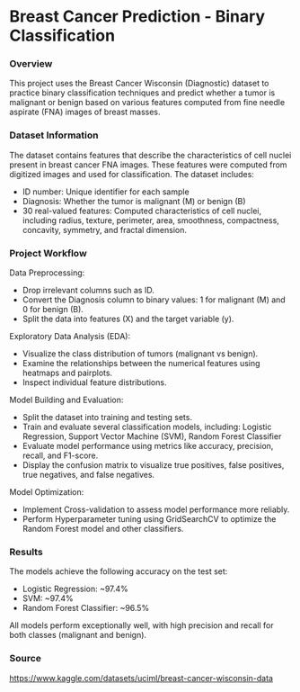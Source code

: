 # Breast Cancer Prediction - Binary Classification

### Overview

This project uses the Breast Cancer Wisconsin (Diagnostic) dataset to practice binary classification techniques and predict whether a tumor is malignant or benign based on various features computed from fine needle aspirate (FNA) images of breast masses.

### Dataset Information

The dataset contains features that describe the characteristics of cell nuclei present in breast cancer FNA images. These features were computed from digitized images and used for classification. The dataset includes:

- ID number: Unique identifier for each sample
- Diagnosis: Whether the tumor is malignant (M) or benign (B)
- 30 real-valued features: Computed characteristics of cell nuclei, including radius, texture, perimeter, area, smoothness, compactness, concavity, symmetry, and fractal dimension.

### Project Workflow

 Data Preprocessing:
 - Drop irrelevant columns such as ID.
 - Convert the Diagnosis column to binary values: 1 for malignant (M) and 0 for benign (B).
 - Split the data into features (X) and the target variable (y).

Exploratory Data Analysis (EDA):
- Visualize the class distribution of tumors (malignant vs benign).
- Examine the relationships between the numerical features using heatmaps and pairplots.
- Inspect individual feature distributions.

Model Building and Evaluation:
- Split the dataset into training and testing sets.
- Train and evaluate several classification models, including: Logistic Regression, Support Vector Machine (SVM), Random Forest Classifier
- Evaluate model performance using metrics like accuracy, precision, recall, and F1-score.
- Display the confusion matrix to visualize true positives, false positives, true negatives, and false negatives.

Model Optimization:
- Implement Cross-validation to assess model performance more reliably.
- Perform Hyperparameter tuning using GridSearchCV to optimize the Random Forest model and other classifiers.

### Results

The models achieve the following accuracy on the test set:

- Logistic Regression: ~97.4%
- SVM: ~97.4%
- Random Forest Classifier: ~96.5%

All models perform exceptionally well, with high precision and recall for both classes (malignant and benign).

### Source

https://www.kaggle.com/datasets/uciml/breast-cancer-wisconsin-data

